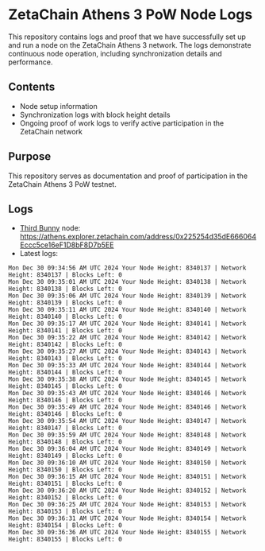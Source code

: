 # ZetaChain Athens 3 PoW Node Logs
This repository contains logs and proof that we have successfully set up and run a node on the ZetaChain Athens 3 network. The logs demonstrate continuous node operation, including synchronization details and performance.

## Contents
- Node setup information
- Synchronization logs with block height details
- Ongoing proof of work logs to verify active participation in the ZetaChain network

## Purpose
This repository serves as documentation and proof of participation in the ZetaChain Athens 3 PoW testnet.

## Logs

- [Third Bunny](https://thirdbunny.xyz/) node: https://athens.explorer.zetachain.com/address/0x225254d35dE666064Eccc5ce16eF1D8bF8D7b5EE
- Latest logs:
```
Mon Dec 30 09:34:56 AM UTC 2024 Your Node Height: 8340137 | Network Height: 8340137 | Blocks Left: 0
Mon Dec 30 09:35:01 AM UTC 2024 Your Node Height: 8340138 | Network Height: 8340138 | Blocks Left: 0
Mon Dec 30 09:35:06 AM UTC 2024 Your Node Height: 8340139 | Network Height: 8340139 | Blocks Left: 0
Mon Dec 30 09:35:11 AM UTC 2024 Your Node Height: 8340140 | Network Height: 8340140 | Blocks Left: 0
Mon Dec 30 09:35:17 AM UTC 2024 Your Node Height: 8340141 | Network Height: 8340141 | Blocks Left: 0
Mon Dec 30 09:35:22 AM UTC 2024 Your Node Height: 8340142 | Network Height: 8340142 | Blocks Left: 0
Mon Dec 30 09:35:27 AM UTC 2024 Your Node Height: 8340143 | Network Height: 8340143 | Blocks Left: 0
Mon Dec 30 09:35:33 AM UTC 2024 Your Node Height: 8340144 | Network Height: 8340144 | Blocks Left: 0
Mon Dec 30 09:35:38 AM UTC 2024 Your Node Height: 8340145 | Network Height: 8340145 | Blocks Left: 0
Mon Dec 30 09:35:43 AM UTC 2024 Your Node Height: 8340146 | Network Height: 8340146 | Blocks Left: 0
Mon Dec 30 09:35:49 AM UTC 2024 Your Node Height: 8340146 | Network Height: 8340146 | Blocks Left: 0
Mon Dec 30 09:35:54 AM UTC 2024 Your Node Height: 8340147 | Network Height: 8340147 | Blocks Left: 0
Mon Dec 30 09:35:59 AM UTC 2024 Your Node Height: 8340148 | Network Height: 8340148 | Blocks Left: 0
Mon Dec 30 09:36:04 AM UTC 2024 Your Node Height: 8340149 | Network Height: 8340149 | Blocks Left: 0
Mon Dec 30 09:36:10 AM UTC 2024 Your Node Height: 8340150 | Network Height: 8340150 | Blocks Left: 0
Mon Dec 30 09:36:15 AM UTC 2024 Your Node Height: 8340151 | Network Height: 8340151 | Blocks Left: 0
Mon Dec 30 09:36:20 AM UTC 2024 Your Node Height: 8340152 | Network Height: 8340152 | Blocks Left: 0
Mon Dec 30 09:36:25 AM UTC 2024 Your Node Height: 8340153 | Network Height: 8340153 | Blocks Left: 0
Mon Dec 30 09:36:31 AM UTC 2024 Your Node Height: 8340154 | Network Height: 8340154 | Blocks Left: 0
Mon Dec 30 09:36:36 AM UTC 2024 Your Node Height: 8340155 | Network Height: 8340155 | Blocks Left: 0
```
